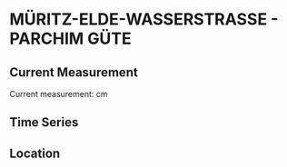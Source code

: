 # MÜRITZ-ELDE-WASSERSTRASSE - PARCHIM GÜTE

## Current Measurement

Current measurement: <Value topic="rivers/pegel-online/MEW/PARCHIM_GÜTE/measurementValue"/> cm

## Time Series

<TimeSeries topic="rivers/pegel-online/MEW/PARCHIM_GÜTE/measurementValue" period="week" />

## Location

<WorldMap>
  <Marker lat="53.42525731373197" lon="11.834570381155551" labelTopic="rivers/pegel-online/MEW/PARCHIM_GÜTE" />
</WorldMap>
